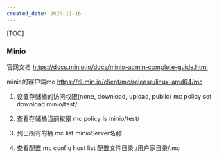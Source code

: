 ```yaml
---
created_date: 2020-11-16
---
```


[TOC]

### Minio

官网文档
https://docs.minio.io/docs/minio-admin-complete-guide.html

minio的客户端mc
https://dl.min.io/client/mc/release/linux-amd64/mc

1. 设置存储桶的访问权限(none, download, upload, public)
   mc policy set download minio/test/

2. 查看存储桶当前权限
   mc policy ls minio/test/

3. 列出所有的桶
   mc list minioServer名称

4. 查看配置
   mc config host list
   配置文件目录 /用户家目录/.mc
